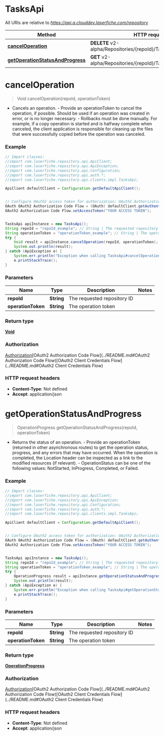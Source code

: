 # TasksApi

All URIs are relative to *https://api.a.clouddev.laserfiche.com/repository*

Method | HTTP request | Description
------------- | ------------- | -------------
[**cancelOperation**](TasksApi.md#cancelOperation) | **DELETE** v2-alpha/Repositories/{repoId}/Tasks/{operationToken} | 
[**getOperationStatusAndProgress**](TasksApi.md#getOperationStatusAndProgress) | **GET** v2-alpha/Repositories/{repoId}/Tasks/{operationToken} | 

<a name="cancelOperation"></a>
# **cancelOperation**
> Void cancelOperation(repoId, operationToken)



- Cancels an operation. - Provide an operationToken to cancel the operation, if possible. Should be used if an operation was created in error, or is no longer necessary. - Rollbacks must be done manually. For example, if a copy operation is started and is halfway complete when canceled, the client application is responsible for cleaning up the files that were successfully copied before the operation was canceled.

### Example
```java
// Import classes:
//import com.laserfiche.repository.api.ApiClient;
//import com.laserfiche.repository.api.ApiException;
//import com.laserfiche.repository.api.Configuration;
//import com.laserfiche.repository.api.auth.*;
//import com.laserfiche.repository.api.clients.impl.TasksApi;

ApiClient defaultClient = Configuration.getDefaultApiClient();


// Configure OAuth2 access token for authorization: OAuth2 Authorization Code Flow
OAuth OAuth2 Authorization Code Flow = (OAuth) defaultClient.getAuthentication("OAuth2 Authorization Code Flow");
OAuth2 Authorization Code Flow.setAccessToken("YOUR ACCESS TOKEN");


TasksApi apiInstance = new TasksApi();
String repoId = "repoId_example"; // String | The requested repository ID
String operationToken = "operationToken_example"; // String | The operation token
try {
    Void result = apiInstance.cancelOperation(repoId, operationToken);
    System.out.println(result);
} catch (ApiException e) {
    System.err.println("Exception when calling TasksApi#cancelOperation");
    e.printStackTrace();
}
```

### Parameters

Name | Type | Description  | Notes
------------- | ------------- | ------------- | -------------
 **repoId** | **String**| The requested repository ID |
 **operationToken** | **String**| The operation token |

### Return type

[**Void**](.md)

### Authorization

[Authorization](../README.md#Authorization)[OAuth2 Authorization Code Flow](../README.md#OAuth2 Authorization Code Flow)[OAuth2 Client Credentials Flow](../README.md#OAuth2 Client Credentials Flow)

### HTTP request headers

 - **Content-Type**: Not defined
 - **Accept**: application/json

<a name="getOperationStatusAndProgress"></a>
# **getOperationStatusAndProgress**
> OperationProgress getOperationStatusAndProgress(repoId, operationToken)



- Returns the status of an operation. - Provide an operationToken (returned in other asynchronous routes) to get the operation status, progress, and any errors that may have occurred. When the operation is completed, the Location header can be inspected as a link to the modified resources (if relevant). - OperationStatus can be one of the following values: NotStarted, InProgress, Completed, or Failed.

### Example
```java
// Import classes:
//import com.laserfiche.repository.api.ApiClient;
//import com.laserfiche.repository.api.ApiException;
//import com.laserfiche.repository.api.Configuration;
//import com.laserfiche.repository.api.auth.*;
//import com.laserfiche.repository.api.clients.impl.TasksApi;

ApiClient defaultClient = Configuration.getDefaultApiClient();


// Configure OAuth2 access token for authorization: OAuth2 Authorization Code Flow
OAuth OAuth2 Authorization Code Flow = (OAuth) defaultClient.getAuthentication("OAuth2 Authorization Code Flow");
OAuth2 Authorization Code Flow.setAccessToken("YOUR ACCESS TOKEN");


TasksApi apiInstance = new TasksApi();
String repoId = "repoId_example"; // String | The requested repository ID
String operationToken = "operationToken_example"; // String | The operation token
try {
    OperationProgress result = apiInstance.getOperationStatusAndProgress(repoId, operationToken);
    System.out.println(result);
} catch (ApiException e) {
    System.err.println("Exception when calling TasksApi#getOperationStatusAndProgress");
    e.printStackTrace();
}
```

### Parameters

Name | Type | Description  | Notes
------------- | ------------- | ------------- | -------------
 **repoId** | **String**| The requested repository ID |
 **operationToken** | **String**| The operation token |

### Return type

[**OperationProgress**](OperationProgress.md)

### Authorization

[Authorization](../README.md#Authorization)[OAuth2 Authorization Code Flow](../README.md#OAuth2 Authorization Code Flow)[OAuth2 Client Credentials Flow](../README.md#OAuth2 Client Credentials Flow)

### HTTP request headers

 - **Content-Type**: Not defined
 - **Accept**: application/json

